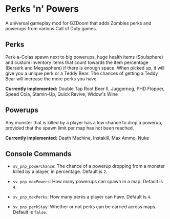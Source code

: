 # Perks 'n' Powers

A universal gameplay mod for GZDoom that adds Zombies perks and powerups from
various Call of Duty games.

## Perks

Perk-a-Colas spawn next to big powerups, huge health items (Soulsphere) and
custom inventory items that count towards the item percentage (Berserk and
Megasphere) if there is enough space. When picked up, it will give you a unique
perk or a Teddy Bear. The chances of getting a Teddy Bear will increase the more
perks you have.

**Currently implemented:** Double Tap Root Beer II, Juggernog, PHD Flopper,
Speed Cola, Stamin-Up, Quick Revive, Widow's Wine

## Powerups

Any monster that is killed by a player has a low chance to drop a powerup,
provided that the spawn limit per map has not been reached.

**Currently implemented:** Death Machine, Instakill, Max Ammo, Nuke

## Console Commands

- `sv_pnp_powerChance`: The chance of a powerup dropping from a monster killed by
a player, in percentage. Default is `2`.

- `sv_pnp_maxPowers`: How many powerups can spawn in a map. Default is `4`.

- `sv_pnp_maxPerks`: How many perks a player can have. Default is `4`.

- `sv_pnp_perkStay`: Whether or not perks can be carried across maps. Default is `false`.